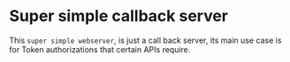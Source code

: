 # Super simple callback server

This `super simple webserver`, is just a call back server, its main use case is for Token authorizations that certain APIs require.
